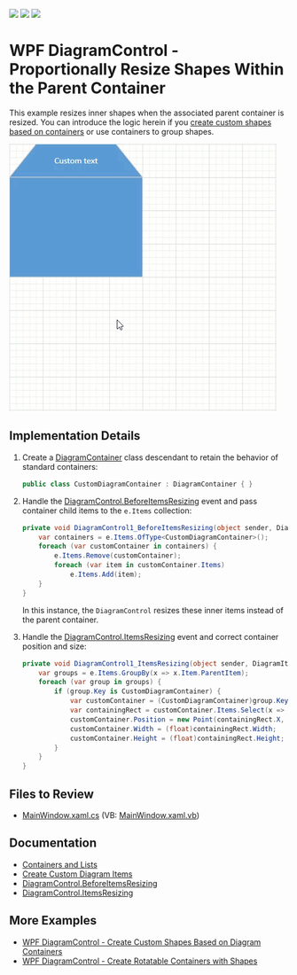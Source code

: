 <!-- default badges list -->
![](https://img.shields.io/endpoint?url=https://codecentral.devexpress.com/api/v1/VersionRange/659348498/17.2.3%2B)
[![](https://img.shields.io/badge/Open_in_DevExpress_Support_Center-FF7200?style=flat-square&logo=DevExpress&logoColor=white)](https://supportcenter.devexpress.com/ticket/details/T1174670)
[![](https://img.shields.io/badge/📖_How_to_use_DevExpress_Examples-e9f6fc?style=flat-square)](https://docs.devexpress.com/GeneralInformation/403183)
<!-- default badges end -->

# WPF DiagramControl - Proportionally Resize Shapes Within the Parent Container

This example resizes inner shapes when the associated parent container is resized. You can introduce the logic herein if you [create custom shapes based on containers](https://github.com/DevExpress-Examples/wpf-diagram-create-custom-shapes-based-on-diagram-containers) or use containers to group shapes.

![](./img/Proportionally_Resize_Shape_Containers.gif) 

## Implementation Details

1. Create a [DiagramContainer](https://docs.devexpress.com/WPF/DevExpress.Xpf.Diagram.DiagramContainer) class descendant to retain the behavior of standard containers:

   ```cs
   public class CustomDiagramContainer : DiagramContainer { }
   ```

2. Handle the [DiagramControl.BeforeItemsResizing](https://docs.devexpress.com/WPF/DevExpress.Xpf.Diagram.DiagramControl.BeforeItemsResizing) event and pass container child items to the `e.Items` collection:

   ```csharp
   private void DiagramControl1_BeforeItemsResizing(object sender, DiagramBeforeItemsResizingEventArgs e) {
       var containers = e.Items.OfType<CustomDiagramContainer>();
       foreach (var customContainer in containers) {
           e.Items.Remove(customContainer);
           foreach (var item in customContainer.Items)
               e.Items.Add(item);
       }
   }
   ```

   In this instance, the `DiagramControl` resizes these inner items instead of the parent container.

3. Handle the [DiagramControl.ItemsResizing](https://docs.devexpress.com/WPF/DevExpress.Xpf.Diagram.DiagramControl.ItemsResizing) event and correct container position and size:

   ```csharp
   private void DiagramControl1_ItemsResizing(object sender, DiagramItemsResizingEventArgs e) {
       var groups = e.Items.GroupBy(x => x.Item.ParentItem);
       foreach (var group in groups) {
           if (group.Key is CustomDiagramContainer) {
               var customContainer = (CustomDiagramContainer)group.Key;
               var containingRect = customContainer.Items.Select(x => x.RotatedDiagramBounds().BoundedRect()).Aggregate(Rect.Empty, Rect.Union);
               customContainer.Position = new Point(containingRect.X, containingRect.Y);
               customContainer.Width = (float)containingRect.Width;
               customContainer.Height = (float)containingRect.Height;
           }
       }
   }
   ```

## Files to Review

- [MainWindow.xaml.cs](./CS/WpfApp13/MainWindow.xaml.cs) (VB: [MainWindow.xaml.vb](./VB/WpfApp13/MainWindow.xaml.vb))

## Documentation

- [Containers and Lists](https://docs.devexpress.com/WPF/117205/controls-and-libraries/diagram-control/diagram-items/containers)
- [Create Custom Diagram Items](https://docs.devexpress.com/WPF/404589/controls-and-libraries/diagram-control/diagram-items/create-custom-diagram-items)
- [DiagramControl.BeforeItemsResizing](https://docs.devexpress.com/WPF/DevExpress.Xpf.Diagram.DiagramControl.BeforeItemsResizing)
- [DiagramControl.ItemsResizing](https://docs.devexpress.com/WPF/DevExpress.Xpf.Diagram.DiagramControl.ItemsResizing)

## More Examples

- [WPF DiagramControl - Create Custom Shapes Based on Diagram Containers](https://github.com/DevExpress-Examples/wpf-diagram-create-custom-shapes-based-on-diagram-containers)
- [WPF DiagramControl - Create Rotatable Containers with Shapes](https://github.com/DevExpress-Examples/wpf-diagram-create-rotatable-containers-with-shapes)
